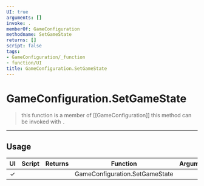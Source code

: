 ```yaml
---
UI: true
arguments: []
invoke: .
memberOf: GameConfiguration
methodname: SetGameState
returns: []
script: false
tags:
- GameConfiguration/_function
- function/UI
title: GameConfiguration.SetGameState
---
```

# GameConfiguration.SetGameState
> this function is a member of [[GameConfiguration]]
> this method can be invoked with `.`
-----
## Usage
|  UI | Script | Returns | Function | Arguments |
|:---:|:------:|-------:|:--------:|:---------|
|✓| ||GameConfiguration.SetGameState||
